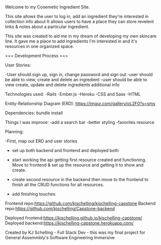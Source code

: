 
Welcome to my Cosemetic Ingredient Site.

This site allows the user to log in, add an ingredient they're interested in collection info about
It allows users to have a place they can store revelent links & notes about a particular ingredient. 

This site was created to aid me in my dream of developing my own skincare line.  It gave me
a place to add ingredients I'm interested in and it's resources in one organized space.

=== Development Process ===

User Stories:

-User should sign up, sign in, change password and sign out
-user should be able to view, create and delete an ingredient
-user should be able to view create, update and delete ingredients additional info


Technologies used:
-Rails
-Ember.js
-Heroku
-CSS and Sass
-HTML

Entity-Relationship Diagram (ERD):
https://imgur.com/gallery/oL2F0?s=sms

Dependencies:
bundle install

Things I was improve:
-add a search bar
-better styling
-favorites resource

Planning:

-First, map out ERD and user stories

- set up both backend and frontend and deployed both

- start working the api getting first resource created and functioning.
 Move to frontend & set up the resource and getting it to show and create.

-  create second resource in the backend then move to the frontend to finish
all the CRUD functions for all resources.

- add finishing touches.

Frontend repo:https://github.com/kjschelling/kjschelling-capstone
Backend repo:https://github.com/kjschelling/Capstone-backend

Deployed frontend:https://kjschelling.github.io/kjschelling-capstone/
Deployed backend:https://kjschelling-capstone.herokuapp.com/


Created by KJ Schelling - Full Stack Dev - this was my final project for General Assemmbly's Software Engineering Immersive
